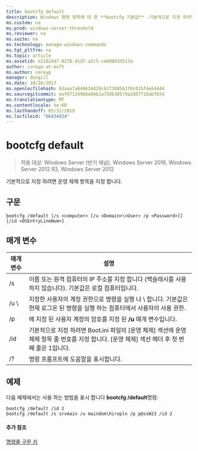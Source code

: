 ```yaml
---
title: bootcfg default
description: Windows 명령 항목에 대 한 **bootcfg 기본값** -기본적으로 지정 하려면 운영 체제 항목을 지정 합니다.
ms.custom: na
ms.prod: windows-server-threshold
ms.reviewer: na
ms.suite: na
ms.technology: manage-windows-commands
ms.tgt_pltfrm: na
ms.topic: article
ms.assetid: e21824d7-8278-41d7-a2c5-ce09803d513a
author: coreyp-at-msft
ms.author: coreyp
manager: dongill
ms.date: 10/16/2017
ms.openlocfilehash: 63aaa7a044634d29c61f3085b1f0c015f4e64444
ms.sourcegitcommit: eaf071249b6eb6b1a758b38579a2d87710abfb54
ms.translationtype: MT
ms.contentlocale: ko-KR
ms.lasthandoff: 05/31/2019
ms.locfileid: "66434834"
---
```

# <a name="bootcfg-default"></a>bootcfg default

>적용 대상: Windows Server (반기 채널), Windows Server 2016, Windows Server 2012 R2, Windows Server 2012

기본적으로 지정 하려면 운영 체제 항목을 지정 합니다.

## <a name="syntax"></a>구문
```
bootcfg /default [/s <computer> [/u <Domain>\<User> /p <Password>]] [/id <OSEntryLineNum>]
```
## <a name="parameters"></a>매개 변수

|      매개 변수       |                                                                                             설명                                                                                              |
|----------------------|------------------------------------------------------------------------------------------------------------------------------------------------------------------------------------------------------|
|    /s <computer>     |                                          이름 또는 원격 컴퓨터의 IP 주소를 지정 합니다 (백슬래시를 사용 하지 않습니다). 기본값은 로컬 컴퓨터입니다.                                          |
| /u <Domain>\\<User>  | 지정한 사용자의 계정 권한으로 명령을 실행 <User> 나 <Domain> \\ <User>합니다. 기본값은 현재 로그온 된 명령을 실행 하는 컴퓨터에서 사용자의 사용 권한. |
|    /p <Password>     |                                                        에 지정 된 사용자 계정의 암호를 지정 된 **/u** 매개 변수입니다.                                                         |
| /id <OSEntryLineNum> | 기본적으로 지정 하려면 Boot.ini 파일의 [운영 체제] 섹션에 운영 체제 항목 줄 번호를 지정 합니다. [운영 체제] 섹션 헤더 후 첫 번째 줄은 1입니다.  |
|          /?          |                                                                                 명령 프롬프트에 도움말을 표시합니다.                                                                                 |

## <a name="BKMK_examples"></a>예제
다음 예제에서는 사용 하는 방법을 표시 합니다 **bootcfg /default**명령:
```
bootcfg /default /id 2
bootcfg /default /s srvmain /u maindom\hiropln /p p@ssW23 /id 2
```
#### <a name="additional-references"></a>추가 참조
[명령줄 구문 키](command-line-syntax-key.md)
